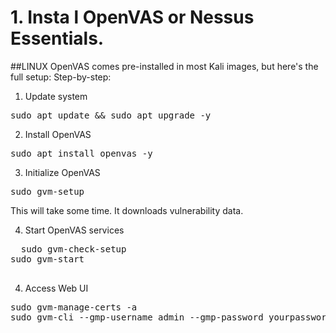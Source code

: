 # 1. Insta l OpenVAS or Nessus Essentials.

##LINUX
OpenVAS comes pre-installed in most Kali images, but here's the full setup:
 Step-by-step:
 1. Update system
<pre>sudo apt update && sudo apt upgrade -y</pre>
 2. Install OpenVAS
<pre>sudo apt install openvas -y</pre>
 3. Initialize OpenVAS
<pre>sudo gvm-setup</pre>
This will take some time. It downloads vulnerability data.

 4. Start OpenVAS services
<pre>
  sudo gvm-check-setup
sudo gvm-start

</pre>
 4. Access Web UI
<pre>sudo gvm-manage-certs -a
sudo gvm-cli --gmp-username admin --gmp-password yourpassword
</pre>
